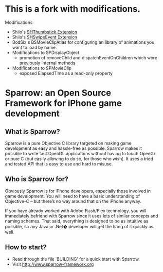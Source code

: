 This is a fork with modifications.
==================================
Modifications:

* Shilo's [SHThumbstick Extension](http://wiki.sparrow-framework.org/users/shilo/extensions/shthumbstick)
* Shilo's [SHSwipeEvent Extension](http://wiki.sparrow-framework.org/users/shilo/extensions/shswipeevent)
* BodSix's BSMovieClipAtlas for configuring an library of animations you want to load by name.
* Modifications to SPDisplayObject
  * promotion of removeChild and dispatchEventOnChildren which were previously internal methods
* Modifications to SPMovieClip
  * exposed ElapsedTime as a read-only property

Sparrow: an Open Source Framework for iPhone game development 
=============================================================

What is Sparrow?
----------------
 
Sparrow is a pure Objective C library targeted on making game development as easy and hassle-free
as possible. Sparrow makes it possible to write fast OpenGL applications without having to touch
OpenGL or pure C (but easily allowing to do so, for those who wish). It uses a tried and tested
API that is easy to use and hard to misuse.
 
Who is Sparrow for?
-------------------
 
Obviously Sparrow is for iPhone developers, especially those involved in game development. You
will need to have a basic understanding of Objective-C – but there’s no way around that on the
iPhone anyway.

If you have already worked with Adobe Flash/Flex technology, you will immediately befriend with
Sparrow since it uses lots of similar concepts and naming schemes. That said, everything is
designed to be as intuitive as possible, so any Java or .Net� developer will get the hang of it
quickly as well.

How to start?
-------------

* Read through the file 'BUILDING' for a quick start with Sparrow.
* Visit <http://www.sparrow-framework.org>
